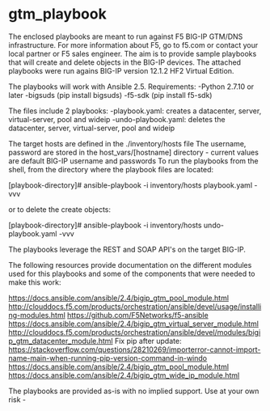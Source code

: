 # gtm_playbook
The enclosed playbooks are meant to run against F5 BIG-IP GTM/DNS infrastructure.  For more information about F5, go to f5.com or contact your local partner or F5 sales engineer.
The aim is to provide sample playbooks that will create and delete objects in the BIG-IP devices.  The attached playbooks were run agains BIG-IP version 12.1.2 HF2 Virtual Edition. 

The playbooks will work with Ansible 2.5. Requirements:
-Python 2.7.10 or later
-bigsuds (pip install bigsuds)
-f5-sdk (pip install f5-sdk)

The files include 2 playbooks:
-playbook.yaml: creates a datacenter, server, virtual-server, pool and wideip
-undo-playbook.yaml: deletes the datacenter, server, virtual-server, pool and wideip

The target hosts are defined in the ./inventory/hosts file
The username, password are stored in the host_vars/[hostname] directory - current values are default BIG-IP username and passwords
To run the playbooks from the shell, from the directory where the playbook files are located:

[playbook-directory]\# ansible-playbook -i inventory/hosts playbook.yaml -vvv

or to delete the create objects:

[playbook-directory]\# ansible-playbook -i inventory/hosts undo-playbook.yaml -vvv

The playbooks leverage the REST and SOAP API's on the target BIG-IP.

The following resources provide documentation on the different modules used for this playbooks and some of the components that were needed to make this work:

https://docs.ansible.com/ansible/2.4/bigip_gtm_pool_module.html
http://clouddocs.f5.com/products/orchestration/ansible/devel/usage/installing-modules.html
https://github.com/F5Networks/f5-ansible
https://docs.ansible.com/ansible/2.4/bigip_gtm_virtual_server_module.html
http://clouddocs.f5.com/products/orchestration/ansible/devel/modules/bigip_gtm_datacenter_module.html
Fix pip after update: https://stackoverflow.com/questions/28210269/importerror-cannot-import-name-main-when-running-pip-version-command-in-windo
https://docs.ansible.com/ansible/2.4/bigip_gtm_pool_module.html
https://docs.ansible.com/ansible/2.4/bigip_gtm_wide_ip_module.html

The playbooks are provided as-is with no implied support.  Use at your own risk -
